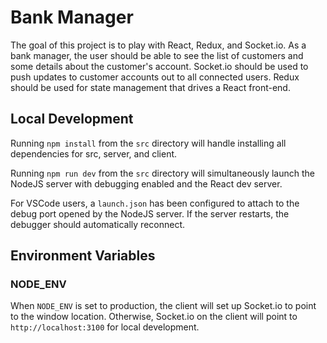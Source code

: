 # Bank Manager

The goal of this project is to play with React, Redux, and Socket.io. As a bank manager, the user should be able to see the list of customers and some details about the customer's account. Socket.io should be used to push updates to customer accounts out to all connected users. Redux should be used for state management that drives a React front-end.

## Local Development

Running `npm install` from the `src` directory will handle installing all dependencies for src, server, and client.

Running `npm run dev` from the `src` directory will simultaneously launch the NodeJS server with debugging enabled and the React dev server.

For VSCode users, a `launch.json` has been configured to attach to the debug port opened by the NodeJS server. If the server restarts, the debugger should automatically reconnect.

## Environment Variables

### NODE_ENV

When `NODE_ENV` is set to production, the client will set up Socket.io to point to the window location. Otherwise, Socket.io on the client will point to `http://localhost:3100` for local development.
